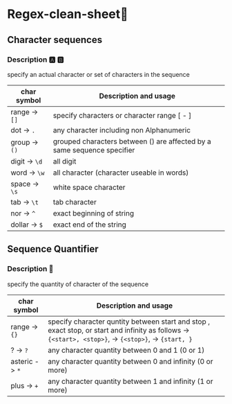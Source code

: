 # Regex-clean-sheet🔎

## Character sequences 

### Description 🅰️ 🅱️
specify an actual character or set of characters in the sequence

char symbol     |     Description and usage
----------------|---------------------------
range -> `[]`   | specify characters or character range [<char1> - <charN>]
dot -> `.`      | any character including non Alphanumeric
group -> `()`   | grouped characters between () are affected by a same sequence specifier
digit -> `\d`   | all digit
word -> `\w`    | all character (character useable in words)
space -> `\s`   | white space character
tab -> `\t`     | tab character
nor -> `^`      | exact beginning of string
dollar -> `$`   | exact end of the string


## Sequence Quantifier 

### Description 🧮
specify the quantity of character of the sequence

char symbol          |     Description and usage
---------------------|---------------------------
range -> `{}`        | specify character quntity between start and stop , exact stop, or start and infinity as follows -> `{<start>, <stop>}`,  -> `{<stop>}`, -> `{start, }` 
? ->  `?`            | any character quantity between 0 and 1 (0 or 1)
asteric -> `*`       | any character quantity between 0 and infinity (0 or more)
plus -> `+`          | any character quantity between 1 and infinity (1 or more)

